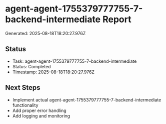 # agent-agent-1755379777755-7-backend-intermediate Report

Generated: 2025-08-18T18:20:27.976Z

## Status
- Task: agent-agent-1755379777755-7-backend-intermediate
- Status: Completed
- Timestamp: 2025-08-18T18:20:27.976Z

## Next Steps
- Implement actual agent-agent-1755379777755-7-backend-intermediate functionality
- Add proper error handling
- Add logging and monitoring
